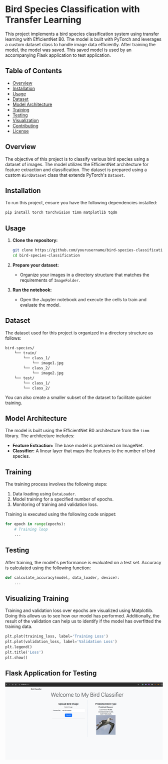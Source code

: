 # Bird Species Classification with Transfer Learning

This project implements a bird species classification system using transfer learning with EfficientNet B0. The model is built with PyTorch and leverages a custom dataset class to handle image data efficiently. After training the model, the model was saved. This saved model is used by an accompanying Flask application to test application.

## Table of Contents

- [Overview](#overview)
- [Installation](#installation)
- [Usage](#usage)
- [Dataset](#dataset)
- [Model Architecture](#model-architecture)
- [Training](#training)
- [Testing](#testing)
- [Visualization](#visualization)
- [Contributing](#contributing)
- [License](#license)

## Overview

The objective of this project is to classify various bird species using a dataset of images. The model utilizes the EfficientNet architecture for feature extraction and classification. The dataset is prepared using a custom `BirdDataset` class that extends PyTorch's `Dataset`.

## Installation

To run this project, ensure you have the following dependencies installed:

```bash
pip install torch torchvision timm matplotlib tqdm
```

## Usage

1. **Clone the repository:**

   ```bash
   git clone https://github.com/yourusername/bird-species-classification.git
   cd bird-species-classification
   ```

2. **Prepare your dataset:**
   - Organize your images in a directory structure that matches the requirements of `ImageFolder`.

3. **Run the notebook:**
   - Open the Jupyter notebook and execute the cells to train and evaluate the model.

## Dataset

The dataset used for this project is organized in a directory structure as follows:

```
bird-species/
    └── train/
        └── class_1/
            └── image1.jpg
        └── class_2/
            └── image2.jpg
    └── test/
        └── class_1/
        └── class_2/
```

You can also create a smaller subset of the dataset to facilitate quicker training.

## Model Architecture

The model is built using the EfficientNet B0 architecture from the `timm` library. The architecture includes:

- **Feature Extraction:** The base model is pretrained on ImageNet.
- **Classifier:** A linear layer that maps the features to the number of bird species.

## Training

The training process involves the following steps:

1. Data loading using `DataLoader`.
2. Model training for a specified number of epochs.
3. Monitoring of training and validation loss.

Training is executed using the following code snippet:

```python
for epoch in range(epochs):
    # Training loop
    ...
```

## Testing

After training, the model's performance is evaluated on a test set. Accuracy is calculated using the following function:

```python
def calculate_accuracy(model, data_loader, device):
    ...
```

## Visualizing Training

Training and validation loss over epochs are visualized using Matplotlib. Doing this allows us to see how our model has performed. Additionally, the result of the validation can help us to identify if the model has overfitted the training data.

```python
plt.plot(training_loss, label='Training Loss')
plt.plot(validation_loss, label='Validation Loss')
plt.legend()
plt.title('Loss')
plt.show()
```

## Flask Application for Testing

![Description of the image](./app.png)